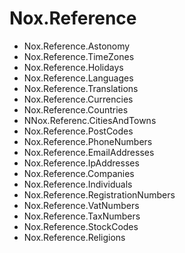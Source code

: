 # Nox.Reference

- Nox.Reference.Astonomy
- Nox.Reference.TimeZones
- Nox.Reference.Holidays
- Nox.Reference.Languages
- Nox.Reference.Translations
- Nox.Reference.Currencies
- Nox.Reference.Countries
- NNox.Referenc.CitiesAndTowns
- Nox.Reference.PostCodes
- Nox.Reference.PhoneNumbers
- Nox.Reference.EmailAddresses
- Nox.Reference.IpAddresses
- Nox.Reference.Companies
- Nox.Reference.Individuals
- Nox.Reference.RegistrationNumbers
- Nox.Reference.VatNumbers
- Nox.Reference.TaxNumbers
- Nox.Reference.StockCodes
- Nox.Reference.Religions